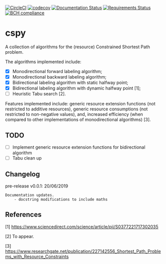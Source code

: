 [![CircleCI](https://circleci.com/gh/torressa/cspy/tree/master.svg?style=svg&circle-token=910e28b03dd0d32967fae038a3cf28b6cdf56334)](https://circleci.com/gh/torressa/cspy/tree/master)
[![codecov](https://codecov.io/gh/torressa/cspy/branch/master/graph/badge.svg?token=24tyrWinNT)](https://codecov.io/gh/torressa/cspy)
[![Documentation Status](https://readthedocs.org/projects/cspy/badge/?version=latest)](https://cspy.readthedocs.io/en/latest/?badge=latest)
[![Requirements Status](https://requires.io/github/torressa/cspy/requirements.svg?branch=master)](https://requires.io/github/torressa/cspy/requirements/?branch=master)
[![BCH compliance](https://bettercodehub.com/edge/badge/torressa/cspy?branch=master)](https://bettercodehub.com/)

cspy
====

A collection of algorithms for the (resource) Constrained Shortest Path problem.

The algorithms implemented include:

 - [X] Monodirectional forward labeling algorithm;
 - [X] Monodirectional backward labeling algorithm;
 - [X] Bidirectional labeling algorithm with static halfway point;
 - [X] Bidirectional labeling algorithm with dynamic halfway point [1];
 - [ ] Heuristic Tabu search [2].

Features implemented include: generic resource extension functions (not restricted to additive resources), generic resource consumptions (not restricted to non-negative values), and, increased efficiency (when compared to other implementations of monodirectional algorithms) [3].


TODO
----

 - [ ] Implement generic resource extension functions for bidirectional algorithm
 - [ ] Tabu clean up
 
Changelog
---------

pre-release v0.0.1: 20/06/2019

```
Documentation updates.
	- docstring modifications to include maths
```

References
----------


[1] https://www.sciencedirect.com/science/article/pii/S0377221717302035

[2] To appear.

[3] https://www.researchgate.net/publication/227142556_Shortest_Path_Problems_with_Resource_Constraints
